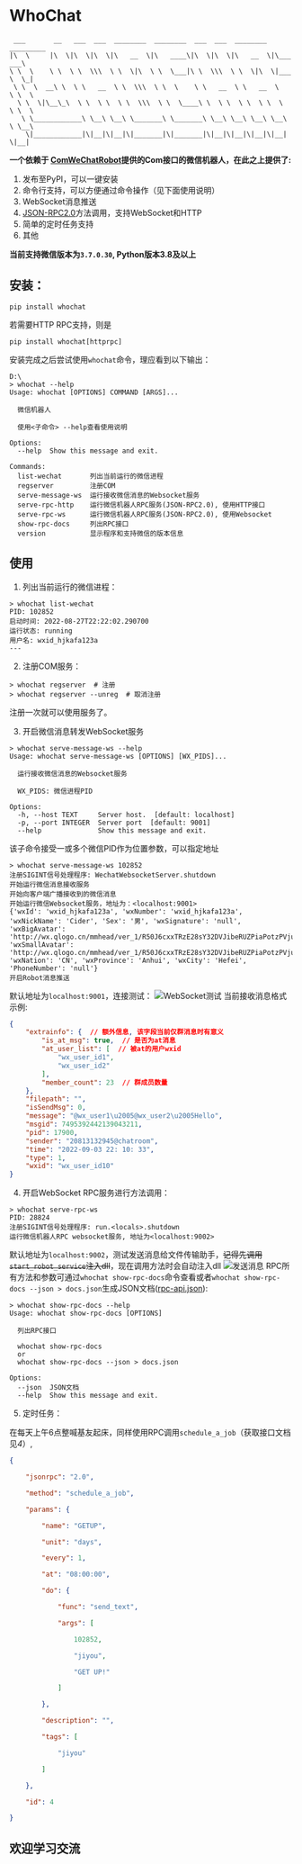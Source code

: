# WhoChat
```
 ___       __   ___  ___  ________  ________  ___  ___  ________  _________
|\  \     |\  \|\  \|\  \|\   __  \|\   ____\|\  \|\  \|\   __  \|\___   ___\
\ \  \    \ \  \ \  \\\  \ \  \|\  \ \  \___|\ \  \\\  \ \  \|\  \|___ \  \_|
 \ \  \  __\ \  \ \   __  \ \  \\\  \ \  \    \ \   __  \ \   __  \   \ \  \
  \ \  \|\__\_\  \ \  \ \  \ \  \\\  \ \  \____\ \  \ \  \ \  \ \  \   \ \  \
   \ \____________\ \__\ \__\ \_______\ \_______\ \__\ \__\ \__\ \__\   \ \__\
    \|____________|\|__|\|__|\|_______|\|_______|\|__|\|__|\|__|\|__|    \|__|
```

**一个依赖于 [ComWeChatRobot](https://github.com/ljc545w/ComWeChatRobot)提供的Com接口的微信机器人，在此之上提供了:**

1. 发布至PyPI，可以一键安装
2. 命令行支持，可以方便通过命令操作（见下面使用说明）
3. WebSocket消息推送
4. [JSON-RPC2.0](https://wiki.geekdream.com/Specification/json-rpc_2.0.html)方法调用，支持WebSocket和HTTP
5. 简单的定时任务支持
6. 其他

**当前支持微信版本为`3.7.0.30`, Python版本3.8及以上**

## 安装：
`pip install whochat`

若需要HTTP RPC支持，则是

`pip install whochat[httprpc]`

安装完成之后尝试使用`whochat`命令，理应看到以下输出：
```
D:\
> whochat --help
Usage: whochat [OPTIONS] COMMAND [ARGS]...

  微信机器人

  使用<子命令> --help查看使用说明

Options:
  --help  Show this message and exit.

Commands:
  list-wechat       列出当前运行的微信进程
  regserver         注册COM
  serve-message-ws  运行接收微信消息的Websocket服务
  serve-rpc-http    运行微信机器人RPC服务(JSON-RPC2.0), 使用HTTP接口
  serve-rpc-ws      运行微信机器人RPC服务(JSON-RPC2.0), 使用Websocket
  show-rpc-docs     列出RPC接口
  version           显示程序和支持微信的版本信息
```

## 使用
1. 列出当前运行的微信进程：
```
> whochat list-wechat
PID: 102852
启动时间: 2022-08-27T22:22:02.290700
运行状态: running
用户名: wxid_hjkafa123a
---
```

2. 注册COM服务：
```
> whochat regserver  # 注册
> whochat regserver --unreg  # 取消注册
```
注册一次就可以使用服务了。

3. 开启微信消息转发WebSocket服务
```
> whochat serve-message-ws --help
Usage: whochat serve-message-ws [OPTIONS] [WX_PIDS]...

  运行接收微信消息的Websocket服务

  WX_PIDS: 微信进程PID

Options:
  -h, --host TEXT     Server host.  [default: localhost]
  -p, --port INTEGER  Server port  [default: 9001]
  --help              Show this message and exit.
```
该子命令接受一或多个微信PID作为位置参数，可以指定地址
```
> whochat serve-message-ws 102852
注册SIGINT信号处理程序: WechatWebsocketServer.shutdown
开始运行微信消息接收服务
开始向客户端广播接收到的微信消息
开始运行微信Websocket服务，地址为：<localhost:9001>
{'wxId': 'wxid_hjkafa123a', 'wxNumber': 'wxid_hjkafa123a', 'wxNickName': 'Cider', 'Sex': '男', 'wxSignature': 'null', 'wxBigAvatar': 'http://wx.qlogo.cn/mmhead/ver_1/R50J6cxxTRzE28sY32DVJibeRUZPiaPotzPVjuReXZsONBdNZXQChSfrK0rDWh8RKS5ibt7VJdK0p22YJrOGjRA051lY9mwkt6ONruLmYTyBAA/0', 'wxSmallAvatar': 'http://wx.qlogo.cn/mmhead/ver_1/R50J6cxxTRzE28sY32DVJibeRUZPiaPotzPVjuReXZsONBdNZXQChSfrK0rDWh8RKS5ibt7VJdK0p22YJrOGjRA051lY9mwkt6ONruLmYTyBAA/132', 'wxNation': 'CN', 'wxProvince': 'Anhui', 'wxCity': 'Hefei', 'PhoneNumber': 'null'}
开启Robot消息推送
```
默认地址为`localhost:9001`，连接测试：
![WebSocket测试](https://user-images.githubusercontent.com/26922464/187036096-3a780aaa-e79e-4c82-abb2-9f7c402601a1.gif)
当前接收消息格式示例:
```json
{
    "extrainfo": {  // 额外信息, 该字段当前仅群消息时有意义
        "is_at_msg": true,  // 是否为at消息
        "at_user_list": [  // 被at的用户wxid
            "wx_user_id1",
            "wx_user_id2"
        ],
        "member_count": 23  // 群成员数量
    },
    "filepath": "",
    "isSendMsg": 0,
    "message": "@wx_user1\u2005@wx_user2\u2005Hello",
    "msgid": 7495392442139043211,
    "pid": 17900,
    "sender": "20813132945@chatroom",
    "time": "2022-09-03 22: 10: 33",
    "type": 1,
    "wxid": "wx_user_id10"
}
```
4. 开启WebSocket RPC服务进行方法调用：
```
> whochat serve-rpc-ws
PID: 28824
注册SIGINT信号处理程序: run.<locals>.shutdown
运行微信机器人RPC websocket服务, 地址为<localhost:9002>
```
默认地址为`localhost:9002`，测试发送消息给文件传输助手，~~记得先调用`start_robot_service`注入dll~~，现在调用方法时会自动注入dll
![发送消息](https://user-images.githubusercontent.com/26922464/187036614-f1b8589b-ce2b-4c57-bbb0-c167755201a5.png)
RPC所有方法和参数可通过`whochat show-rpc-docs`命令查看或者`whochat show-rpc-docs --json > docs.json`生成JSON文档([rpc-api.json](docs/rpc/api.json)):
```
> whochat show-rpc-docs --help
Usage: whochat show-rpc-docs [OPTIONS]

  列出RPC接口

  whochat show-rpc-docs
  or
  whochat show-rpc-docs --json > docs.json

Options:
  --json  JSON文档
  --help  Show this message and exit.
```

5. 定时任务：

在每天上午6点整喊基友起床，同样使用RPC调用`schedule_a_job`（获取接口文档见*4*）,
```json
{

    "jsonrpc": "2.0",

    "method": "schedule_a_job",

    "params": {

        "name": "GETUP",

        "unit": "days",

        "every": 1,

        "at": "08:00:00",

        "do": {

            "func": "send_text",

            "args": [

                102852,

                "jiyou",

                "GET UP!"

            ]

        },

        "description": "",

        "tags": [

            "jiyou"

        ]

    },

    "id": 4

}
```

## 欢迎学习交流
